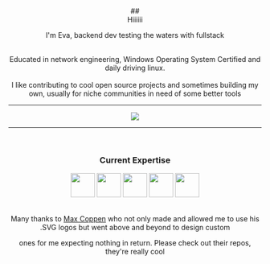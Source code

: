 <div align="center">
## <center> Hiiiiii </center>
<center><p> I'm Eva, backend dev testing the waters with fullstack 
 
 <br>Educated in network engineering, Windows Operating System Certified and daily driving linux. <br>
 <br> I like contributing to cool open source projects and sometimes building my own, usually for niche communities in need of some better tools  <br>
 
 </p></center>  
</div>

___

<center>
<div>
<p align="center">
<img src="https://github-readme-stats.vercel.app/api?username=Eva-kl&count_private=true&show_icons=true&theme=tokyonight" />
</p>
</div>
</center>

***

<br>
<h3 align="center"> Current Expertise</h3>
<div align="center">
    <a href="https://nl.wikipedia.org/wiki/C%E2%99%AF"><img height="48" src="https://github.com/mxcop/mxcop/blob/main/.github/assets/csharp-lang.svg" /></a>
    <a href="https://www.rust-lang.org/"><img height="48" src="https://github.com/mxcop/mxcop/blob/main/.github/assets/rust-lang.svg" /></a>
    <a href="https://www.typescriptlang.org/"><img height="48" src="https://github.com/mxcop/mxcop/blob/main/.github/assets/js-ts-lang.svg" /></a>
    <a href="https://svelte.dev/"><img height="48" src="https://github.com/mxcop/mxcop/blob/main/.github/assets/svelte-lang.svg" /></a>
    <a href="https://learn.microsoft.com/en-us/previous-versions/windows/desktop/legacy/mt829240(v=vs.85)"><img height="48" src="https://github.com/mxcop/mxcop/blob/main/.github/assets/vbscript-lang.svg" /></a>
</div>
<br>


 <div align="center">
 <p>Many thanks to <a href="https://github.com/mxcop">Max Coppen</a> who not only made and allowed me to use his .SVG logos but went above and beyond to design custom</p> 
 <p>ones for me expecting nothing in return. Please check out their repos, they're really cool</p></div>
